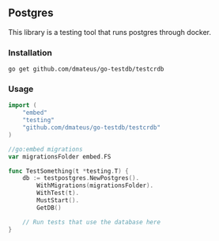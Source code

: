 ## Postgres

This library is a testing tool that runs postgres through docker.

### Installation
```shell
go get github.com/dmateus/go-testdb/testcrdb
```

### Usage
```go
import (
    "embed"
    "testing"
    "github.com/dmateus/go-testdb/testcrdb"
)

//go:embed migrations
var migrationsFolder embed.FS

func TestSomething(t *testing.T) {
    db := testpostgres.NewPostgres().
        WithMigrations(migrationsFolder).
        WithTest(t).
        MustStart().
        GetDB()

    // Run tests that use the database here
}
```
